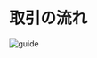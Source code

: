 ﻿# 取引の流れ

![guide](https://raw.githubusercontent.com/sendroidsFamily/useGuides/master/images/guide1.png)